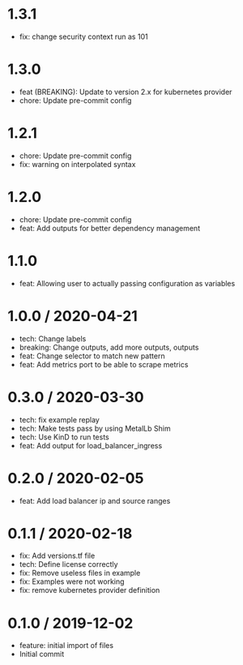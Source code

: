 1.3.1
=====

  * fix: change security context run as 101

1.3.0
=====

  * feat (BREAKING): Update to version 2.x for kubernetes provider
  * chore: Update pre-commit config

1.2.1
=====

  * chore: Update pre-commit config
  * fix: warning on interpolated syntax

1.2.0
=====

  * chore: Update pre-commit config
  * feat: Add outputs for better dependency management

1.1.0
=====

  * feat: Allowing user to actually passing configuration as variables

1.0.0 / 2020-04-21
==================

  * tech: Change labels
  * breaking: Change outputs, add more outputs, outputs
  * feat: Change selector to match new pattern
  * feat: Add metrics port to be able to scrape metrics

0.3.0 / 2020-03-30
==================

  * tech: fix example replay
  * tech: Make tests pass by using MetalLb Shim
  * tech: Use KinD to run tests
  * feat: Add output for load_balancer_ingress

0.2.0 / 2020-02-05
==================

  * feat: Add load balancer ip and source ranges

0.1.1 / 2020-02-18
==================

  * fix: Add versions.tf file
  * tech: Define license correctly
  * fix: Remove useless files in example
  * fix: Examples were not working
  * fix: remove kubernetes provider definition

0.1.0 / 2019-12-02
==================

  * feature: initial import of files
  * Initial commit
